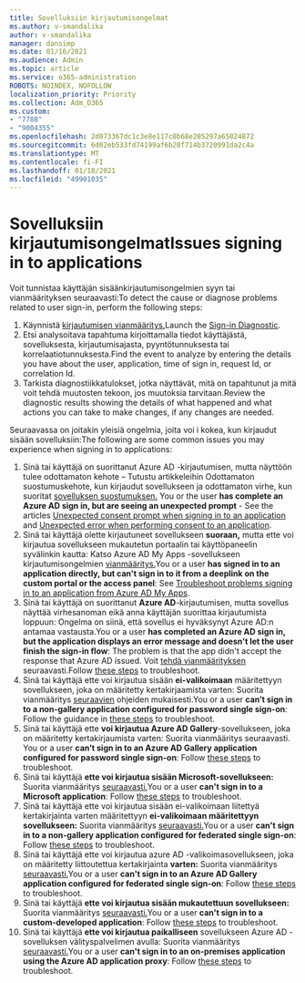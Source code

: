 ```yaml
---
title: Sovelluksiin kirjautumisongelmat
ms.author: v-smandalika
author: v-smandalika
manager: dansimp
ms.date: 01/16/2021
ms.audience: Admin
ms.topic: article
ms.service: o365-administration
ROBOTS: NOINDEX, NOFOLLOW
localization_priority: Priority
ms.collection: Adm_O365
ms.custom:
- "7788"
- "9004355"
ms.openlocfilehash: 2d073367dc1c3e8e117c0b68e205297a65024872
ms.sourcegitcommit: 6d02eb533fd74199af6b20f714b3720991da2c4a
ms.translationtype: MT
ms.contentlocale: fi-FI
ms.lasthandoff: 01/18/2021
ms.locfileid: "49901035"
---
```

# <a name="issues-signing-in-to-applications"></a><span data-ttu-id="b1d87-102">Sovelluksiin kirjautumisongelmat</span><span class="sxs-lookup"><span data-stu-id="b1d87-102">Issues signing in to applications</span></span>

<span data-ttu-id="b1d87-103">Voit tunnistaa käyttäjän sisäänkirjautumisongelmien syyn tai vianmäärityksen seuraavasti:</span><span class="sxs-lookup"><span data-stu-id="b1d87-103">To detect the cause or diagnose problems related to user sign-in, perform the following steps:</span></span>

1. <span data-ttu-id="b1d87-104">Käynnistä [kirjautumisen vianmääritys.](https://ms.portal.azure.com/#blade/Microsoft_AAD_IAM/ActiveDirectoryMenuBlade/diagnose/symptomId/ms_aad_dxp_signin_caDiagnoseAndSolveSummarySymptom)</span><span class="sxs-lookup"><span data-stu-id="b1d87-104">Launch the [Sign-in Diagnostic](https://ms.portal.azure.com/#blade/Microsoft_AAD_IAM/ActiveDirectoryMenuBlade/diagnose/symptomId/ms_aad_dxp_signin_caDiagnoseAndSolveSummarySymptom).</span></span>
2. <span data-ttu-id="b1d87-105">Etsi analysoitava tapahtuma kirjoittamalla tiedot käyttäjästä, sovelluksesta, kirjautumisajasta, pyyntötunnuksesta tai korrelaatiotunnuksesta.</span><span class="sxs-lookup"><span data-stu-id="b1d87-105">Find the event to analyze by entering the details you have about the user, application, time of sign in, request Id, or correlation Id.</span></span>
3. <span data-ttu-id="b1d87-106">Tarkista diagnostiikkatulokset, jotka näyttävät, mitä on tapahtunut ja mitä voit tehdä muutosten tekoon, jos muutoksia tarvitaan.</span><span class="sxs-lookup"><span data-stu-id="b1d87-106">Review the diagnostic results showing the details of what happened and what actions you can take to make changes, if any changes are needed.</span></span>

<span data-ttu-id="b1d87-107">Seuraavassa on joitakin yleisiä ongelmia, joita voi i kokea, kun kirjaudut sisään sovelluksiin:</span><span class="sxs-lookup"><span data-stu-id="b1d87-107">The following are some common issues you may experience when signing in to applications:</span></span>

1. <span data-ttu-id="b1d87-108">Sinä tai käyttäjä on suorittanut Azure AD -kirjautumisen, mutta näyttöön tulee odottamaton kehote – Tutustu artikkeleihin Odottamaton suostumuskehote, kun kirjaudut sovellukseen ja odottamaton virhe, kun suoritat [sovelluksen suostumuksen.](https://docs.microsoft.com/azure/active-directory/manage-apps/application-sign-in-unexpected-user-consent-error)  [](https://docs.microsoft.com/azure/active-directory/manage-apps/application-sign-in-unexpected-user-consent-prompt)</span><span class="sxs-lookup"><span data-stu-id="b1d87-108">You or the user **has complete an Azure AD sign in, but are seeing an unexpected prompt** - See the articles [Unexpected consent prompt when signing in to an application](https://docs.microsoft.com/azure/active-directory/manage-apps/application-sign-in-unexpected-user-consent-prompt) and [Unexpected error when performing consent to an application](https://docs.microsoft.com/azure/active-directory/manage-apps/application-sign-in-unexpected-user-consent-error).</span></span>
2. <span data-ttu-id="b1d87-109">Sinä tai käyttäjä olette kirjautuneet sovellukseen **suoraan,** mutta ette voi kirjautua sovellukseen mukautetun portaalin tai käyttöpaneelin syvälinkin kautta: Katso Azure AD My Apps -sovellukseen kirjautumisongelmien [vianmääritys.](https://docs.microsoft.com/azure/active-directory/manage-apps/application-sign-in-other-problem-access-panel)</span><span class="sxs-lookup"><span data-stu-id="b1d87-109">You or a user **has signed in to an application directly, but can't sign in to it from a deeplink on the custom portal or the access panel**: See [Troubleshoot problems signing in to an application from Azure AD My Apps](https://docs.microsoft.com/azure/active-directory/manage-apps/application-sign-in-other-problem-access-panel).</span></span>
3. <span data-ttu-id="b1d87-110">Sinä tai käyttäjä on suorittanut **Azure AD**-kirjautumisen, mutta sovellus näyttää virhesanoman eikä anna käyttäjän suorittaa kirjautumista loppuun: Ongelma on siinä, että sovellus ei hyväksynyt Azure AD:n antamaa vastausta.</span><span class="sxs-lookup"><span data-stu-id="b1d87-110">You or a user **has completed an Azure AD sign in, but the application displays an error message and doesn't let the user finish the sign-in flow**: The problem is that the app didn't accept the response that Azure AD issued.</span></span> <span data-ttu-id="b1d87-111">Voit [tehdä vianmäärityksen](https://docs.microsoft.com/azure/active-directory/application-sign-in-problem-application-error) seuraavasti.</span><span class="sxs-lookup"><span data-stu-id="b1d87-111">Follow [these steps](https://docs.microsoft.com/azure/active-directory/application-sign-in-problem-application-error) to troubleshoot.</span></span>
4. <span data-ttu-id="b1d87-112">Sinä tai käyttäjä ette voi kirjautua sisään **ei-valikoimaan** määritettyyn sovellukseen, joka on määritetty kertakirjaamista varten: Suorita vianmääritys [seuraavien](https://docs.microsoft.com/azure/active-directory/manage-apps/troubleshoot-password-based-sso) ohjeiden mukaisesti.</span><span class="sxs-lookup"><span data-stu-id="b1d87-112">You or a user **can’t sign in to a non-gallery application configured for password single sign-on**: Follow the guidance in [these steps](https://docs.microsoft.com/azure/active-directory/manage-apps/troubleshoot-password-based-sso) to troubleshoot.</span></span>
5. <span data-ttu-id="b1d87-113">Sinä tai käyttäjä ette **voi kirjautua Azure AD Gallery**-sovellukseen, joka on määritetty kertakirjaumista varten: Suorita vianmääritys seuraavasti. [](https://docs.microsoft.com/azure/active-directory/manage-apps/troubleshoot-password-based-sso)</span><span class="sxs-lookup"><span data-stu-id="b1d87-113">You or a user **can’t sign in to an Azure AD Gallery application configured for password single sign-on**: Follow [these steps](https://docs.microsoft.com/azure/active-directory/manage-apps/troubleshoot-password-based-sso) to troubleshoot.</span></span>
6. <span data-ttu-id="b1d87-114">Sinä tai käyttäjä **ette voi kirjautua sisään Microsoft-sovellukseen:** Suorita vianmääritys [seuraavasti.](https://docs.microsoft.com/azure/active-directory/manage-apps/application-sign-in-problem-first-party-microsoft)</span><span class="sxs-lookup"><span data-stu-id="b1d87-114">You or a user **can't sign in to a Microsoft application**: Follow [these steps](https://docs.microsoft.com/azure/active-directory/manage-apps/application-sign-in-problem-first-party-microsoft) to troubleshoot.</span></span>
7. <span data-ttu-id="b1d87-115">Sinä tai käyttäjä ette voi kirjautua sisään ei-valikoimaan liitettyä kertakirjainta varten määritettyyn **ei-valikoimaan määritettyyn sovellukseen:** Suorita vianmääritys [seuraavasti.](https://docs.microsoft.com/azure/active-directory/application-sign-in-problem-federated-sso-non-gallery)</span><span class="sxs-lookup"><span data-stu-id="b1d87-115">You or a user **can't sign in to a non-gallery application configured for federated single sign-on**: Follow [these steps](https://docs.microsoft.com/azure/active-directory/application-sign-in-problem-federated-sso-non-gallery) to troubleshoot.</span></span>
8. <span data-ttu-id="b1d87-116">Sinä tai käyttäjä ette voi kirjautua azure AD -valikoimasovellukseen, joka on määritetty liittoutettua kertakirjainta **varten:** Suorita vianmääritys [seuraavasti.](https://docs.microsoft.com/azure/active-directory/manage-apps/application-sign-in-problem-federated-sso-gallery)</span><span class="sxs-lookup"><span data-stu-id="b1d87-116">You or a user **can't sign in to an Azure AD Gallery application configured for federated single sign-on**: Follow [these steps](https://docs.microsoft.com/azure/active-directory/manage-apps/application-sign-in-problem-federated-sso-gallery) to troubleshoot.</span></span>
9. <span data-ttu-id="b1d87-117">Sinä tai käyttäjä **ette voi kirjautua sisään mukautettuun sovellukseen:** Suorita vianmääritys [seuraavasti.](https://docs.microsoft.com/azure/active-directory/manage-apps/application-sign-in-problem-federated-sso-gallery)</span><span class="sxs-lookup"><span data-stu-id="b1d87-117">You or a user **can't sign in to a custom-developed application**: Follow [these steps](https://docs.microsoft.com/azure/active-directory/manage-apps/application-sign-in-problem-federated-sso-gallery) to troubleshoot.</span></span>
10. <span data-ttu-id="b1d87-118">Sinä tai käyttäjä **ette voi kirjautua paikalliseen** sovellukseen Azure AD -sovelluksen välityspalvelimen avulla: Suorita vianmääritys [seuraavasti.](https://docs.microsoft.com/azure/active-directory/manage-apps/application-sign-in-problem-on-premises-application-proxy)</span><span class="sxs-lookup"><span data-stu-id="b1d87-118">You or a user **can't sign in to an on-premises application using the Azure AD application proxy**: Follow [these steps](https://docs.microsoft.com/azure/active-directory/manage-apps/application-sign-in-problem-on-premises-application-proxy) to troubleshoot.</span></span>

